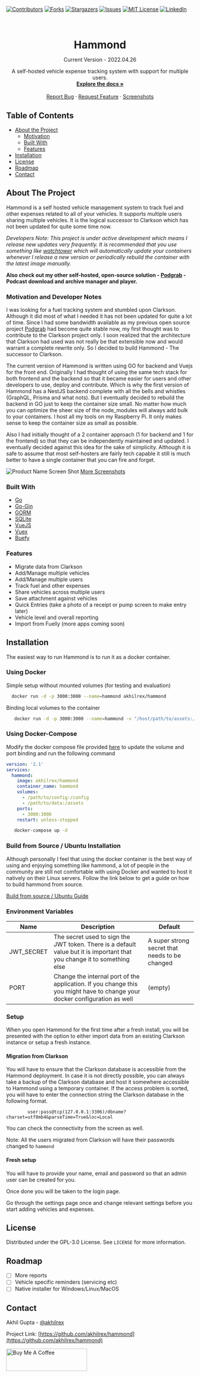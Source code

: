 [![Contributors][contributors-shield]][contributors-url] [![Forks][forks-shield]][forks-url] [![Stargazers][stars-shield]][stars-url] [![Issues][issues-shield]][issues-url] [![MIT License][license-shield]][license-url] [![LinkedIn][linkedin-shield]][linkedin-url]

<!-- PROJECT LOGO -->
<br />
<p align="center">
  <!-- <a href="https://github.com/akhilrex/hammond">
    <img src="images/logo.png" alt="Logo" width="80" height="80">
  </a> -->

  <h1 align="center" style="margin-bottom:0">Hammond</h1>
  <p align="center">Current Version - 2022.04.26</p>

  <p align="center">
    A self-hosted vehicle expense tracking system with support for multiple users.
    <br />
    <a href="https://github.com/akhilrex/hammond"><strong>Explore the docs »</strong></a>
    <br />
    <br />
    <!-- <a href="https://github.com/akhilrex/hammond">View Demo</a>
    · -->
    <a href="https://github.com/akhilrex/hammond/issues">Report Bug</a>
    ·
    <a href="https://github.com/akhilrex/hammond/issues">Request Feature</a>
        ·
    <a href="Screenshots.md">Screenshots</a>
  </p>
</p>

<!-- TABLE OF CONTENTS -->

## Table of Contents

- [About the Project](#about-the-project)
  - [Motivation](#motivation)
  - [Built With](#built-with)
  - [Features](#features)
- [Installation](#installation)
- [License](#license)
- [Roadmap](#roadmap)
- [Contact](#contact)

<!-- ABOUT THE PROJECT -->

## About The Project

Hammond is a self hosted vehicle management system to track fuel and other expenses related to all of your vehicles. It supports multiple users sharing multiple vehicles. It is the logical successor to Clarkson which has not been updated for quite some time now.

_Developers Note: This project is under active development which means I release new updates very frequently. It is recommended that you use something like [watchtower](https://github.com/containrrr/watchtower) which will automatically update your containers whenever I release a new version or periodically rebuild the container with the latest image manually._

__Also check out my other self-hosted, open-source solution - [Podgrab](https://github.com/akhilrex/podgrab) - Podcast download and archive manager and player.__
### Motivation and Developer Notes

I was looking for a fuel tracking system and stumbled upon Clarkson. Although it did most of what I needed it has not been updated for quite a lot of time. Since I had some bandwidth available as my previous open source project [Podgrab](http://github.com/akhilrex/podgrab) had become quite stable now, my first thought was to contribute to the Clarkson project only. I soon realized that the architecture that Clarkson had used was not really be that extensible now and would warrant a complete rewrite only. So I decided to build Hammond - The successor to Clarkson.

The current version of Hammond is written using GO for backend and Vuejs for the front end. Originally I had thought of using the same tech stack for both frontend and the backend so that it became easier for users and other developers to use, deploy and contribute. Which is why the first version of Hammond has a NestJS backend complete with all the bells and whistles (GraphQL, Prisma and what nots). But I eventually decided to rebuild the backend in GO just to keep the container size small. No matter how much you can optimize the sheer size of the node_modules will always add bulk to your containers. I host all my tools on my Raspberry Pi. It only makes sense to keep the container size as small as possible.

Also I had initially thought of a 2 container approach (1 for backend and 1 for the frontend) so that they can be independently maintained and updated. I eventually decided against this idea for the sake of simplicity. Although it is safe to assume that most self-hosters are fairly tech capable it still is much better to have a single container that you can fire and forget.

![Product Name Screen Shot][product-screenshot] [More Screenshots](Screenshots.md)

### Built With

- [Go](https://golang.org/)
- [Go-Gin](https://github.com/gin-gonic/gin)
- [GORM](https://github.com/go-gorm/gorm)
- [SQLite](https://www.sqlite.org/index.html)
- [VueJS](https://vuejs.org/)
- [Vuex](https://vuex.vuejs.org/)
- [Buefy](https://buefy.org/)

### Features

- Migrate data from Clarkson
- Add/Manage multiple vehicles
- Add/Manage multiple users
- Track fuel and other expenses
- Share vehicles across multiple users
- Save attachment against vehicles
- Quick Entries (take a photo of a receipt or pump screen to make entry later)
- Vehicle level and overall reporting
- Import from Fuelly (more apps coming soon)

## Installation

The easiest way to run Hammond is to run it as a docker container.

### Using Docker

Simple setup without mounted volumes (for testing and evaluation)

```sh
  docker run -d -p 3000:3000 --name=hammond akhilrex/hammond
```

Binding local volumes to the container

```sh
   docker run -d -p 3000:3000 --name=hammond -v "/host/path/to/assets:/assets" -v "/host/path/to/config:/config"  akhilrex/hammond
```

### Using Docker-Compose

Modify the docker compose file provided [here](https://github.com/akhilrex/hammond/blob/master/docker-compose.yml) to update the volume and port binding and run the following command

```yaml
version: '2.1'
services:
  hammond:
    image: akhilrex/hammond
    container_name: hammond
    volumes:
      - /path/to/config:/config
      - /path/to/data:/assets
    ports:
      - 3000:3000
    restart: unless-stopped
```

```sh
   docker-compose up -d
```

### Build from Source / Ubuntu Installation

Although personally I feel that using the docker container is the best way of using and enjoying something like hammond, a lot of people in the community are still not comfortable with using Docker and wanted to host it natively on their Linux servers. Follow the link below to get a guide on how to build hammond from source.

[Build from source / Ubuntu Guide](docs/ubuntu-install.md)

### Environment Variables

| Name | Description                                                                                                                | Default |
| ---- | -------------------------------------------------------------------------------------------------------------------------- | ------- |
| JWT_SECRET | The secret used to sign the JWT token. There is a default value but it is important that you change it to something else| A super strong secret that needs to be changed | 
| PORT | Change the internal port of the application. If you change this you might have to change your docker configuration as well | (empty) |

### Setup

When you open Hammond for the first time after a fresh install, you will be presented with the option to either import data from an existing Clarkson instance or setup a fresh instance.

#### Migration from Clarkson

You will have to ensure that the Clarkson database is accessible from the Hammond deployment. In case it is not directly possible, you can always take a backup of the Clarkson database and host it somewhere accessible to Hammond using a temporary container. If the access problem is sorted, you will have to enter the connection string the Clarkson database in the following format.

```
        user:pass@tcp(127.0.0.1:3306)/dbname?charset=utf8mb4&parseTime=True&loc=Local
```

You can check the connectivity from the screen as well.

Note: All the users migrated from Clarkson will have their passwords changed to `hammond`

#### Fresh setup

You will have to provide your name, email and password so that an admin user can be created for you.

Once done you will be taken to the login page.

Go through the settings page once and change relevant settings before you start adding vehicles and expenses.

## License

Distributed under the GPL-3.0 License. See `LICENSE` for more information.

## Roadmap

- [ ] More reports
- [ ] Vehicle specific reminders (servicing etc)
- [ ] Native installer for Windows/Linux/MacOS

<!-- CONTACT -->

## Contact

Akhil Gupta - [@akhilrex](https://twitter.com/akhilrex)

Project Link: [https://github.com/akhilrex/hammond](https://github.com/akhilrex/hammond)

<a href="https://www.buymeacoffee.com/akhilrex" target="_blank"><img src="https://cdn.buymeacoffee.com/buttons/v2/default-yellow.png" alt="Buy Me A Coffee" style="width: 217px !important;height: 60px !important;" ></a>

<!-- MARKDOWN LINKS & IMAGES -->
<!-- https://www.markdownguide.org/basic-syntax/#reference-style-links -->

[contributors-shield]: https://img.shields.io/github/contributors/akhilrex/hammond.svg?style=flat-square
[contributors-url]: https://github.com/akhilrex/hammond/graphs/contributors
[forks-shield]: https://img.shields.io/github/forks/akhilrex/hammond.svg?style=flat-square
[forks-url]: https://github.com/akhilrex/hammond/network/members
[stars-shield]: https://img.shields.io/github/stars/akhilrex/hammond.svg?style=flat-square
[stars-url]: https://github.com/akhilrex/hammond/stargazers
[issues-shield]: https://img.shields.io/github/issues/akhilrex/hammond.svg?style=flat-square
[issues-url]: https://github.com/akhilrex/hammond/issues
[license-shield]: https://img.shields.io/github/license/akhilrex/hammond.svg?style=flat-square
[license-url]: https://github.com/akhilrex/hammond/blob/master/LICENSE
[linkedin-shield]: https://img.shields.io/badge/-LinkedIn-black.svg?style=flat-square&logo=linkedin&colorB=555
[linkedin-url]: https://linkedin.com/in/akhilrex
[product-screenshot]: images/screenshot.jpg

